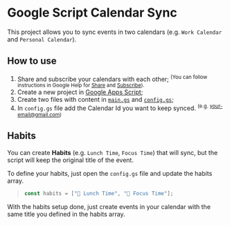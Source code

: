 # Google Script Calendar Sync

This project allows you to sync events in two calendars (e.g. `Work Calendar` and `Personal Calendar`).

## How to use
1. Share and subscribe your calendars with each other; <sup>(You can follow instructions in Google Help for [Share](https://support.google.com/calendar/answer/37082#zippy=%2Csee-how-to-share-your-calendar-with-a-person-or-group) and [Subscribe](https://support.google.com/calendar/answer/37100?hl=en&co=GENIE.Platform%3DDesktop#zippy=%2Csee-how-to-subscribe-to-a-calendar-you-dont-own)).</sup>
2. Create a new project in [Google Apps Script](https://script.google.com/);
3. Create two files with content in [`main.gs`](main.gs) and [`config.gs`](config.gs);
4. In `config.gs` file add the Calendar Id you want to keep synced. <sup>(e.g. your-email@gmail.com)</sup>

## Habits
You can create <b>Habits</b> (e.g. `Lunch Time`, `Focus Time`) that will sync, but the script will keep the original title of the event.

To define your habits, just open the `config.gs` file and update the habits array.
> ```js
> const habits = ["🍝 Lunch Time", "🧐 Focus Time"];
> ```

With the habits setup done, just create events in your calendar with the same title you defined in the habits array.

